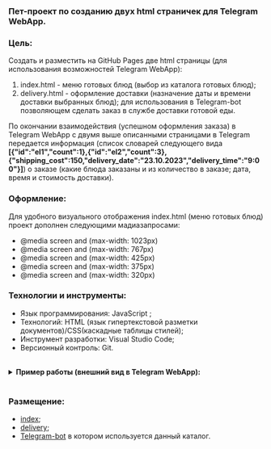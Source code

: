 ### Пет-проект по созданию двух html страничек для Telegram WebApp.

### Цель:
Создать и разместить на GitHub Pages две html страницы (для использования возможностей Telegram WebApp): 
1) index.html - меню готовых блюд  (выбор из каталога готовых блюд);
2) delivery.html - оформление доставки (назначение даты и времени доставки выбранных блюд);
для использования в Telegram-bot позволяющем сделать заказ в службе доставки готовой еды.

По окончании взаимодействия (успешном оформления заказа) в Telegram WebApp с двумя выше 
описанными страницами в Telegram передается информация (список словарей следующего вида 
**[{"id":"el1","count":1},{"id":"el2","count":3},{"shipping_cost":150,"delivery_date":"23.10.2023","delivery_time":"9:00"}]**) о заказе (какие блюда заказаны и из количество в заказе; дата, время 
и стоимость доставки).

### Оформление:
Для удобного визуального отображения index.html (меню готовых блюд) 
проект дополнен следующими мадиазапросами:
- @media screen and (max-width: 1023px)
- @media screen and (max-width: 767px)
- @media screen and (max-width: 425px)
- @media screen and (max-width: 375px)
- @media screen and (max-width: 320px)

### Технологии и инструменты:
- Язык программирования: JavaScript ;
- Технологий: HTML (язык гипертекстовой разметки документов)/CSS(каскадные таблицы стилей); 
- Инструмент разработки: Visual Studio Code;
- Версионный контроль: Git.

<br>

<details><summary><b>Пример работы (внешний вид в Telegram WebApp):</b></strong></summary>

#### index:

![внешний вид index](/pictures/index.jpg "внешний вид index")

#### delivery:

![внешний вид delivery](/pictures/delivery.jpg "внешний вид delivery")

</details>

<br>

### Размещение:
- <a href="https://fedorsannikov1988.github.io/index.html">index</a>;
- <a href="https://fedorsannikov1988.github.io/delivery.html">delivery</a>;
- <a href="">Telegram-bot</a> в котором используется данный каталог.

